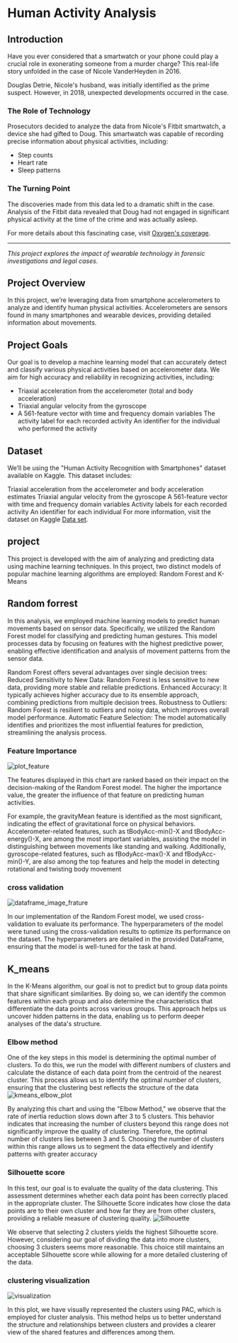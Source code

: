 # Human Activity Analysis

## Introduction

Have you ever considered that a smartwatch or your phone could play a crucial role in exonerating someone from a murder charge? This real-life story unfolded in the case of Nicole VanderHeyden in 2016.

Douglas Detrie, Nicole's husband, was initially identified as the prime suspect. However, in 2018, unexpected developments occurred in the case.

### The Role of Technology

Prosecutors decided to analyze the data from Nicole's Fitbit smartwatch, a device she had gifted to Doug. This smartwatch was capable of recording precise information about physical activities, including:

- Step counts
- Heart rate
- Sleep patterns

### The Turning Point

The discoveries made from this data led to a dramatic shift in the case. Analysis of the Fitbit data revealed that Doug had not engaged in significant physical activity at the time of the crime and was actually asleep.

For more details about this fascinating case, visit [Oxygen's coverage](https://www.oxygen.com).

---

*This project explores the impact of wearable technology in forensic investigations and legal cases.*

## Project Overview
In this project, we’re leveraging data from smartphone accelerometers to analyze and identify human physical activities. Accelerometers are sensors found in many smartphones and wearable devices, providing detailed information about movements.

## Project Goals
Our goal is to develop a machine learning model that can accurately detect and classify various physical activities based on accelerometer data. We aim for high accuracy and reliability in recognizing activities, including:
- Triaxial acceleration from the accelerometer (total and body acceleration)
- Triaxial angular velocity from the gyroscope
- A 561-feature vector with time and frequency domain variables
The activity label for each recorded activity
An identifier for the individual who performed the activity
## Dataset
We’ll be using the "Human Activity Recognition with Smartphones" dataset available on Kaggle. This dataset includes:

Triaxial acceleration from the accelerometer and body acceleration estimates
Triaxial angular velocity from the gyroscope
A 561-feature vector with time and frequency domain variables
Activity labels for each recorded activity
An identifier for each individual
For more information, visit the dataset on Kaggle [Data set](https://www.kaggle.com/datasets/uciml/human-activity-recognition-with-smartphones).

## project

This project is developed with the aim of analyzing and predicting data using machine learning techniques. In this project, two distinct models of popular machine learning algorithms are employed: Random Forest and K-Means


## Random forrest

In this analysis, we employed machine learning models to predict human movements based on sensor data. Specifically, we utilized the Random Forest model for classifying and predicting human gestures. This model processes data by focusing on features with the highest predictive power, enabling effective identification and analysis of movement patterns from the sensor data.

Random Forest offers several advantages over single decision trees:
Reduced Sensitivity to New Data: Random Forest is less sensitive to new data, providing more stable and reliable predictions.
Enhanced Accuracy: It typically achieves higher accuracy due to its ensemble approach, combining predictions from multiple decision trees.
Robustness to Outliers: Random Forest is resilient to outliers and noisy data, which improves overall model performance.
Automatic Feature Selection: The model automatically identifies and prioritizes the most influential features for prediction, streamlining the analysis process.

### Feature Importance
![plot_feature](https://github.com/user-attachments/assets/fa683757-b252-43d4-8bdf-377c8324b3fd)

The features displayed in this chart are ranked based on their impact on the decision-making of the Random Forest model. The higher the importance value, the greater the influence of that feature on predicting human activities.

For example, the gravityMean feature is identified as the most significant, indicating the effect of gravitational force on physical behaviors. Accelerometer-related features, such as tBodyAcc-min()-X and tBodyAcc-energy()-X, are among the most important variables, assisting the model in distinguishing between movements like standing and walking. Additionally, gyroscope-related features, such as fBodyAcc-max()-X and fBodyAcc-min()-Y, are also among the top features and help the model in detecting rotational and twisting body movement

### cross validation 
![dataframe_image_frature](https://github.com/user-attachments/assets/1fb82869-c15a-43b6-81f0-9cf3f6e3a035)


In our implementation of the Random Forest model, we used cross-validation to evaluate its performance. The hyperparameters of the model were tuned using the cross-validation results to optimize its performance on the dataset. The hyperparameters are detailed in the provided DataFrame, ensuring that the model is well-tuned for the task at hand.


## K_means

In the K-Means algorithm, our goal is not to predict but to group data points that share significant similarities. By doing so, we can identify the common features within each group and also determine the characteristics that differentiate the data points across various groups. This approach helps us uncover hidden patterns in the data, enabling us to perform deeper analyses of the data's structure.

###  Elbow method
One of the key steps in this model is determining the optimal number of clusters. To do this, we run the model with different numbers of clusters and calculate the distance of each data point from the centroid of the nearest cluster. This process allows us to identify the optimal number of clusters, ensuring that the clustering best reflects the structure of the data
![kmeans_elbow_plot](https://github.com/user-attachments/assets/e2b19157-ee3a-4fa4-87d1-be06589864fb)

By analyzing this chart and using the "Elbow Method," we observe that the rate of inertia reduction slows down after 3 to 5 clusters. This behavior indicates that increasing the number of clusters beyond this range does not significantly improve the quality of clustering. Therefore, the optimal number of clusters lies between 3 and 5. Choosing the number of clusters within this range allows us to segment the data effectively and identify patterns with greater accuracy



### Silhouette score

In this test, our goal is to evaluate the quality of the data clustering. This assessment determines whether each data point has been correctly placed in the appropriate cluster. The Silhouette Score indicates how close the data points are to their own cluster and how far they are from other clusters, providing a reliable measure of clustering quality.
![Silhouette](https://github.com/user-attachments/assets/bc17e9ea-2f5a-4a09-a086-3f690eb4ad6e)


We observe that selecting 2 clusters yields the highest Silhouette score. However, considering our goal of dividing the data into more clusters, choosing 3 clusters seems more reasonable. This choice still maintains an acceptable Silhouette score while allowing for a more detailed clustering of the data.




###  clustering visualization


![visualization](https://github.com/user-attachments/assets/d2b92574-e69d-433f-93c4-9e018ba3ce63)




In this plot, we have visually represented the clusters using PAC, which is employed for cluster analysis. This method helps us to better understand the structure and relationships between clusters and provides a clearer view of the shared features and differences among them.


